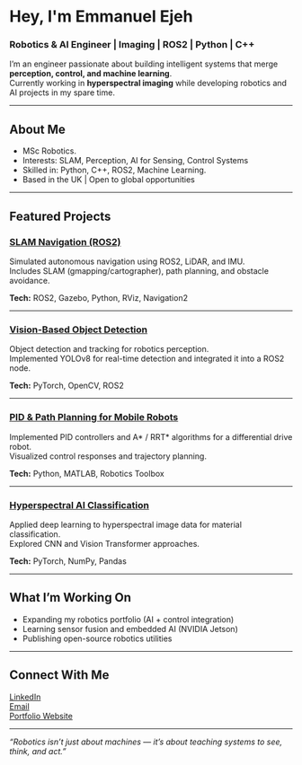 # Hey, I'm Emmanuel Ejeh
### Robotics & AI Engineer | Imaging | ROS2 | Python | C++

I’m an engineer passionate about building intelligent systems that merge **perception, control, and machine learning**.  
Currently working in **hyperspectral imaging** while developing robotics and AI projects in my spare time.

---

## About Me
- MSc Robotics.
- Interests: SLAM, Perception, AI for Sensing, Control Systems  
- Skilled in: Python, C++, ROS2, Machine Learning.
- Based in the UK | Open to global opportunities  

---

## Featured Projects

### [SLAM Navigation (ROS2)](https://github.com/Ejeh-och/slam_navigation_ros2)
Simulated autonomous navigation using ROS2, LiDAR, and IMU.  
Includes SLAM (gmapping/cartographer), path planning, and obstacle avoidance.

**Tech:** ROS2, Gazebo, Python, RViz, Navigation2  

---

### [Vision-Based Object Detection](https://github.com/Ejeh-och/vision_perception_ai)
Object detection and tracking for robotics perception.  
Implemented YOLOv8 for real-time detection and integrated it into a ROS2 node.

**Tech:** PyTorch, OpenCV, ROS2  

---

### [PID & Path Planning for Mobile Robots](https://github.com/Ejeh-och/control_planning_robotics)
Implemented PID controllers and A* / RRT* algorithms for a differential drive robot.  
Visualized control responses and trajectory planning.

**Tech:** Python, MATLAB, Robotics Toolbox  

---

### [Hyperspectral AI Classification](https://github.com/Ejeh-och/hyperspectral_ai_classification)
Applied deep learning to hyperspectral image data for material classification.  
Explored CNN and Vision Transformer approaches.

**Tech:** PyTorch, NumPy, Pandas  

---

## What I’m Working On
- Expanding my robotics portfolio (AI + control integration)
- Learning sensor fusion and embedded AI (NVIDIA Jetson)
- Publishing open-source robotics utilities

---

## Connect With Me
[LinkedIn](https://www.linkedin.com/in/emmanuel-ejeh-0a09a71b8)  
[Email](mailto:eejeh13@gmail.com)  
[Portfolio Website](https://sincere-insect-dcf.notion.site/Emmanuel-Ejeh-Robotics-AI-Engineer-28f751279dcb80179c16eb80e00121eb?source=copy_link)

---

*“Robotics isn’t just about machines — it’s about teaching systems to see, think, and act.”*  
